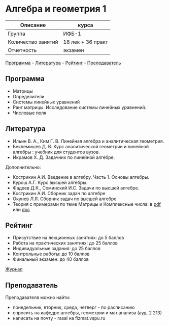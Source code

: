 # Алгебра и геометрия 1

Описание            | курса
---                 | ---
Группа              | ИФБ-1
Количество занятий  | 18 лек + 36 практ
Отчетность          | экзамен

[Программа](#Программа) - [Литература](#Литература) - [Рейтинг](#Рейтинг) - [Преподаватель](#Преподаватель)

## Программа

- Матрицы
- Определители
- Системы линейных уравнений
- Ранг матрицы. Исследование системы линейных уравнений.
- Числовые поля

## Литература

- Ильин В. А., Ким Г. В. Линейная алгебра и аналитическая геометрия.
- Беклемишев Д. В. Курс аналитической геометрии и линейной алгебры : учебник для студентов вузов.
- Икрамов Х. Д. Задачник по линейной алгебре.

Дополнительно:

- Кострикин А.И. Введение в алгебру. Часть 1. Основы алгебры.
- Курош А.Г. Курс высшей алгебры.
- Фадеев Д.К., Соминский И.С. Задачи по высшей алгебре.
- Кострикин А.И. Сборник задач по алгебре
- Окунев Л.Я. Сборник задач по высшей алгебре
- Теория с примерами по теме Матрицы и Комплексные числа: в [pdf](../../docs/algebra/lection_matrix-complex.pdf) или [doc](../../docs/algebra/lection_matrix-complex.doc)

## Рейтинг

- Присутствие на лекционных занятиях: до 5 баллов
- Работа на практических занятиях: до 25 баллов
- Индивидуальные задания: до 25 баллов
- Контрольные работы: до 10 баллов
- Финальный экзамен: до 40 баллов

[Журнал](../jrn/jrn_2017-fall_IFB11_AnG.csv)

## Преподаватель

Преподавателя можно найти:

- понедельник, вторник, среда, четверг - по расписанию
- спросить на кафедре алгебры, геометрии и мат.анализа (ауд. 2 213)
- написать на почту - rasal на fizmat.vspu.ru
